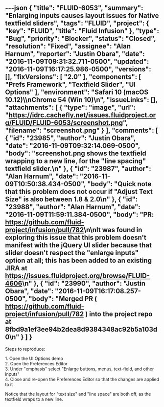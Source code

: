 ---json
{
  "title": "FLUID-6053",
  "summary": "Enlarging inputs causes layout issues for Native textfield sliders",
  "tags": "FLUID",
  "project": {
    "key": "FLUID",
    "title": "Fluid Infusion"
  },
  "type": "Bug",
  "priority": "Blocker",
  "status": "Closed",
  "resolution": "Fixed",
  "assignee": "Alan Harnum",
  "reporter": "Justin Obara",
  "date": "2016-11-09T09:31:32.711-0500",
  "updated": "2016-11-09T16:17:25.986-0500",
  "versions": [],
  "fixVersions": [
    "2.0"
  ],
  "components": [
    "Prefs Framework",
    "Textfield Slider",
    "UI Options"
  ],
  "environment": "Safari 10 (macOS 10.12)\\\nChrome 54 (Win 10)\n",
  "issueLinks": [],
  "attachments": [
    {
      "type": "image",
      "url": "https://idrc.cachefly.net/issues.fluidproject.org/FLUID/FLUID-6053/screenshot.png",
      "filename": "screenshot.png"
    }
  ],
  "comments": [
    {
      "id": "23985",
      "author": "Justin Obara",
      "date": "2016-11-09T09:32:14.069-0500",
      "body": "screenshot.png shows the textfield wrapping to a new line, for the \"line spacing\" textfield slider.\n"
    },
    {
      "id": "23987",
      "author": "Alan Harnum",
      "date": "2016-11-09T10:50:38.434-0500",
      "body": "Quick note that this problem does not occur if \"Adjust Text Size\" is also between 1.8 & 2.0\n"
    },
    {
      "id": "23988",
      "author": "Alan Harnum",
      "date": "2016-11-09T11:59:11.384-0500",
      "body": "PR: <https://github.com/fluid-project/infusion/pull/782>\n\nIt was found in exploring this issue that this problem doesn't manifest with the jQuery UI slider because that slider doesn't respect the \"enlarge inputs\" option at all; this has been added to an existing JIRA at <https://issues.fluidproject.org/browse/FLUID-4606>\n"
    },
    {
      "id": "23990",
      "author": "Justin Obara",
      "date": "2016-11-09T16:17:08.257-0500",
      "body": "Merged PR ( <https://github.com/fluid-project/infusion/pull/782> ) into the project repo at 8fbd9a1ef3ee94b2dea8d9384348ac92b5a103d0\n"
    }
  ]
}
---
Steps to reproduce:

1\. Open the UI Options demo\
2\. Open the Preferences Editor\
3\. Under "emphasis" select "Enlarge buttons, menus, text-field, and other inputs"\
4\. Close and re-open the Preferences Editor so that the changes are applied to it

Notice that the layout for "text size" and "line space" are both off, as the textfield wraps to a new line.

        
